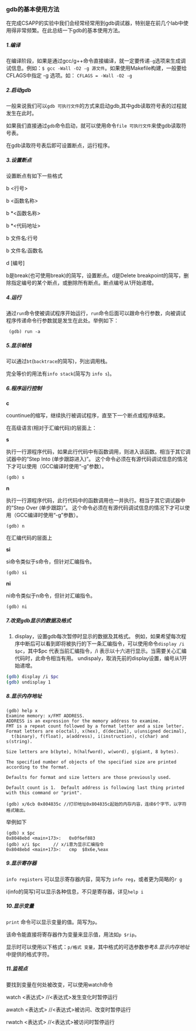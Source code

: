 ### gdb的基本使用方法

在完成CSAPP的实验中我们会经常经常用到gdb调试器，特别是在前几个lab中使用得非常频繁。在此总结一下gdb的基本使用方法。

##### 1.编译

在编译阶段，如果是通过gcc/g++命令直接编译，就一定要传递`-g`选项来生成调试信息。例如：`$ gcc -Wall -O2 -g 源文件`。如果使用Makefile构建，一般要给CFLAGS中指定 -g 选项。如： `CFLAGS = -Wall -O2 -g`

##### 2.启动gdb

一般来说我们可以`gdb 可执行文件`的方式来启动gdb,其中gdb读取符号表的过程就发生在此时。

如果我们直接通过`gdb`命令启动，就可以使用命令`file 可执行文件`来使gdb读取符号表。

在gdb读取符号表后即可设置断点，运行程序。

##### 3.设置断点

设置断点有如下一些格式

b <行号>

b <函数名称>

b \*<函数名称>

b \*<代码地址>

b 文件名:行号

b 文件名:函数名

d [编号]

b是break(也可使用break)的简写，设置断点。d是Delete breakpoint的简写，删除指定编号的某个断点，或删除所有断点。断点编号从1开始递增。

##### 4.运行

通过`run`命令使被调试程序开始运行，`run`命令后面可以跟命令行参数，向被调试程序传递命令行参数就是发生在此处。举例如下：

```shell
 (gdb) run -a
```

##### 5.显示帧栈

可以通过`bt`(`backtrace`的简写)，列出调用栈。

完全等价的用法有`info stack`(简写为 `info s`)。

##### 6.程序运行控制

**c**

countinue的缩写，继续执行被调试程序，直至下一个断点或程序结束。

在高级语言(相对于汇编代码)的层面上：

**s**

 执行一行源程序代码，如果此行代码中有函数调用，则进入该函数。相当于其它调试器中的“Step Into (单步跟踪进入)”。
 这个命令必须在有源代码调试信息的情况下才可以使用（GCC编译时使用“-g”参数）。

```undefined
(gdb) s
```

**n**

 执行一行源程序代码，此行代码中的函数调用也一并执行。相当于其它调试器中的“Step Over (单步跟踪)”。
 这个命令必须在有源代码调试信息的情况下才可以使用（GCC编译时使用“-g”参数）。

```undefined
(gdb) n
```

在汇编代码的层面上

**si**

si命令类似于s命令，但针对汇编指令。

```undefined
(gdb) si
```

**ni**

ni命令类似于n命令，但针对汇编指令。

```undefined
(gdb) ni
```

##### 7.改变gdb显示的数据及格式

1. display，设置gdb每次暂停时显示的数据及其格式。
    例如，如果希望每次程序中断后可以看到即将被执行的下一条汇编指令，可以使用命令`display /i $pc`，其中\$pc 代表当前汇编指令，/i 表示以十六进行显示。当需要关心汇编代码时，此命令相当有用。
    undispaly，取消先前的display设置，编号从1开始递增。

```bash
(gdb) display /i $pc
(gdb) undisplay 1
```

##### 8.显示内存地址

```
(gdb) help x
Examine memory: x/FMT ADDRESS.
ADDRESS is an expression for the memory address to examine.
FMT is a repeat count followed by a format letter and a size letter.
Format letters are o(octal), x(hex), d(decimal), u(unsigned decimal),
  t(binary), f(float), a(address), i(instruction), c(char) and s(string).
  
Size letters are b(byte), h(halfword), w(word), g(giant, 8 bytes).

The specified number of objects of the specified size are printed
according to the format.

Defaults for format and size letters are those previously used.

Default count is 1.  Default address is following last thing printed
with this command or "print".

(gdb) x/6cb 0x804835c //打印地址0x804835c起始的内存内容，连续6个字节，以字符格式输出。
```

举例如下

```assembly
(gdb) x $pc
0x8048ebd <main+173>:   0x0f6ef883
(gdb) x/i $pc     // x/i意为显示汇编指令
0x8048ebd <main+173>:   cmp  $0x6e,%eax
```

##### 9.显示寄存器

`info registers` 可以显示寄存器内容，简写为 `info reg`，或者更为简略的`r g`

i(info的简写)可以显示各种信息，不只是寄存器，详见`help i`

##### 10.显示变量

`print` 命令可以显示变量的值。简写为`p`。

该命令能直接将寄存器作为变量来显示值，用法如`p $rip`。

显示时可以使用以下格式：`p/格式 变量`，其中格式的可选参数参考*8.显示内存地址*中提供的格式字符。

##### 11.监视点

要找到变量在何处被改变，可以使用watch命令

watch <表达式>         //<表达式>发生变化时暂停运行

awatch <表达式>         //<表达式>被访问、改变时暂停运行

rwatch <表达式>          //<表达式>被访问时暂停运行